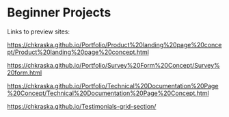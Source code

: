 # Beginner Projects
Links to preview sites:

https://chkraska.github.io/Portfolio/Product%20landing%20page%20concept/Product%20landing%20page%20concept.html

https://chkraska.github.io/Portfolio/Survey%20Form%20Concept/Survey%20form.html
  
https://chkraska.github.io/Portfolio/Technical%20Documentation%20Page%20Concept/Technical%20Documentation%20Page%20Concept.html

https://chkraska.github.io/Testimonials-grid-section/
